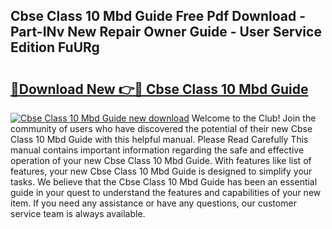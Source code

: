 ## Cbse Class 10 Mbd Guide Free Pdf Download - Part-INv New Repair Owner Guide - User Service Edition FuURg

# <h2><a href="http://bc69312.oget.top/?id=Cbse+Class+10+Mbd+Guide">🔗Download New 👉🔴 Cbse Class 10 Mbd Guide</a></h2>

[![Cbse Class 10 Mbd Guide new download](https://i.imgur.com/5g1atiW.png)](http://bc69312.oget.top/?id=Cbse+Class+10+Mbd+Guide)
Welcome to the Club! Join the community of users who have discovered the potential of their new Cbse Class 10 Mbd Guide with this helpful manual. Please Read Carefully This manual contains important information regarding the safe and effective operation of your new Cbse Class 10 Mbd Guide. With features like list of features, your new Cbse Class 10 Mbd Guide is designed to simplify your tasks. We believe that the Cbse Class 10 Mbd Guide has been an essential guide in your quest to understand the features and capabilities of your new item. If you need any assistance or have any questions, our customer service team is always available.

